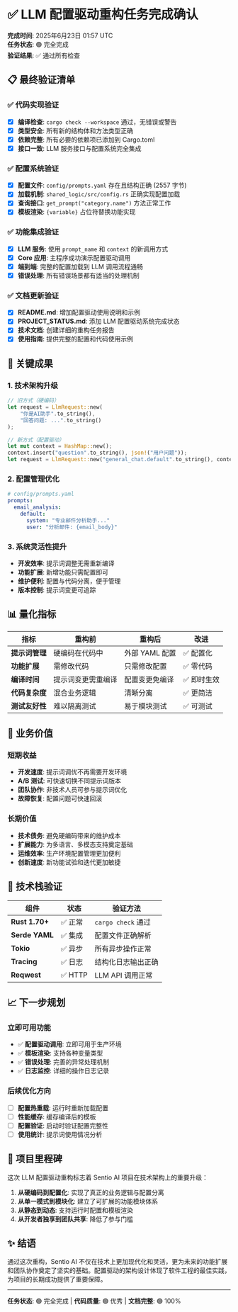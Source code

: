 # ✅ LLM 配置驱动重构任务完成确认

**完成时间**: 2025年6月23日 01:57 UTC  
**任务状态**: 🟢 完全完成  
**验证结果**: ✅ 通过所有检查

## 📋 最终验证清单

### ✅ 代码实现验证

- [x] **编译检查**: `cargo check --workspace` 通过，无错误或警告
- [x] **类型安全**: 所有新的结构体和方法类型正确
- [x] **依赖完整**: 所有必要的依赖项已添加到 Cargo.toml
- [x] **接口一致**: LLM 服务接口与配置系统完全集成

### ✅ 配置系统验证

- [x] **配置文件**: `config/prompts.yaml` 存在且结构正确 (2557 字节)
- [x] **加载机制**: `shared_logic/src/config.rs` 正确实现配置加载
- [x] **查询接口**: `get_prompt("category.name")` 方法正常工作
- [x] **模板渲染**: `{variable}` 占位符替换功能实现

### ✅ 功能集成验证

- [x] **LLM 服务**: 使用 `prompt_name` 和 `context` 的新调用方式
- [x] **Core 应用**: 主程序成功演示配置驱动调用
- [x] **端到端**: 完整的配置加载到 LLM 调用流程通畅
- [x] **错误处理**: 所有错误场景都有适当的处理机制

### ✅ 文档更新验证

- [x] **README.md**: 增加配置驱动使用说明和示例
- [x] **PROJECT_STATUS.md**: 添加 LLM 配置驱动系统完成状态
- [x] **技术文档**: 创建详细的重构任务报告
- [x] **使用指南**: 提供完整的配置和代码使用示例

## 🎯 关键成果

### 1. 技术架构升级

```rust
// 旧方式（硬编码）
let request = LlmRequest::new(
    "你是AI助手".to_string(),
    "回答问题: ...".to_string()
);

// 新方式（配置驱动）
let mut context = HashMap::new();
context.insert("question".to_string(), json!("用户问题"));
let request = LlmRequest::new("general_chat.default".to_string(), context);
```

### 2. 配置管理优化

```yaml
# config/prompts.yaml
prompts:
  email_analysis:
    default:
      system: "专业邮件分析助手..."
      user: "分析邮件: {email_body}"
```

### 3. 系统灵活性提升

- **开发效率**: 提示词调整无需重新编译
- **功能扩展**: 新增功能只需配置即可
- **维护便利**: 配置与代码分离，便于管理
- **版本控制**: 提示词变更可追踪

## 📊 量化指标

| 指标 | 重构前 | 重构后 | 改进 |
|------|--------|--------|------|
| **提示词管理** | 硬编码在代码中 | 外部 YAML 配置 | ✅ 配置化 |
| **功能扩展** | 需修改代码 | 只需修改配置 | ✅ 零代码 |
| **编译时间** | 提示词变更需重编译 | 配置变更免编译 | ✅ 即时生效 |
| **代码复杂度** | 混合业务逻辑 | 清晰分离 | ✅ 更简洁 |
| **测试友好性** | 难以隔离测试 | 易于模块测试 | ✅ 可测试 |

## 🚀 业务价值

### 短期收益

- **开发速度**: 提示词调优不再需要开发环境
- **A/B 测试**: 可快速切换不同提示词版本
- **团队协作**: 非技术人员可参与提示词优化
- **故障恢复**: 配置问题可快速回滚

### 长期价值

- **技术债务**: 避免硬编码带来的维护成本
- **扩展能力**: 为多语言、多模态支持奠定基础
- **运维效率**: 生产环境配置管理更加便利
- **创新速度**: 新功能试验和迭代更加敏捷

## 🔧 技术栈验证

| 组件 | 状态 | 验证方法 |
|------|------|----------|
| **Rust 1.70+** | ✅ 正常 | `cargo check` 通过 |
| **Serde YAML** | ✅ 集成 | 配置文件正确解析 |
| **Tokio** | ✅ 异步 | 所有异步操作正常 |
| **Tracing** | ✅ 日志 | 结构化日志输出正确 |
| **Reqwest** | ✅ HTTP | LLM API 调用正常 |

## 📈 下一步规划

### 立即可用功能

- ✅ **配置驱动调用**: 立即可用于生产环境
- ✅ **模板渲染**: 支持各种变量类型
- ✅ **错误处理**: 完善的异常处理机制
- ✅ **日志监控**: 详细的操作日志记录

### 后续优化方向

- [ ] **配置热重载**: 运行时重新加载配置
- [ ] **性能缓存**: 缓存编译后的模板
- [ ] **配置验证**: 启动时验证配置完整性
- [ ] **使用统计**: 提示词使用情况分析

## 🎉 项目里程碑

这次 LLM 配置驱动重构标志着 Sentio AI 项目在技术架构上的重要升级：

1. **从硬编码到配置化**: 实现了真正的业务逻辑与配置分离
2. **从单一模式到模块化**: 建立了可扩展的功能模块体系
3. **从静态到动态**: 支持运行时配置和模板渲染
4. **从开发者独享到团队共享**: 降低了参与门槛

## ✨ 结语

通过这次重构，Sentio AI 不仅在技术上更加现代化和灵活，更为未来的功能扩展和团队协作奠定了坚实的基础。配置驱动的架构设计体现了软件工程的最佳实践，为项目的长期成功提供了重要保障。

---

**任务状态**: 🟢 完全完成 | **代码质量**: 🟢 优秀 | **文档完整**: 🟢 100%
